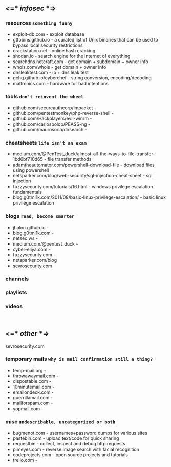 ## <=* _infosec_ *=>
### resources `something funny`
- exploit-db.com - exploit database
- gtfobins.github.io - a curated list of Unix binaries that can be used to bypass local security restrictions
- crackstation.net - online hash cracking
- shodan.io - search engine for the internet of everything 
- searchdns.netcraft.com - get domain + subdomain + owner info
- whois.com/whois - get domain + owner info
- dnsleaktest.com - ip + dns leak test
- gchq.github.io/cyberchef - string conversion, encoding/decoding
- maltronics.com - hardware for bad intentions

### tools `don't reinvent the wheel`
- github.com/secureauthcorp/impacket - 
- github.com/pentestmonkey/php-reverse-shell - 
- github.com/Hackplayers/evil-winrm - 
- github.com/carlospolop/PEASS-ng - 
- github.com/maurosoria/dirsearch - 

### cheatsheets `life isn't an exam`
- medium.com/@PenTest_duck/almost-all-the-ways-to-file-transfer-1bd6bf710d65 - file transfer methods
- adamtheautomator.com/powershell-download-file - download files using powershell
- netsparker.com/blog/web-security/sql-injection-cheat-sheet - sql injection
- fuzzysecurity.com/tutorials/16.html - windows privilege escalation fundamentals
- blog.g0tmi1k.com/2011/08/basic-linux-privilege-escalation/ - basic linux privilege escalation


### blogs `read, become smarter`
- jhalon.github.io - 
- blog.g0tmi1k.com - 
- netsec.ws - 
- medium.com/@pentest_duck - 
- cyber-eliya.com - 
- fuzzysecurity.com - 
- netsparker.com/blog
- sevrosecurity.com

### channels
### playlists
### videos


<br>

## <=* _other_ *=>
sevrosecurity.com
### temporary mails `why is mail confirmation still a thing?`
- temp-mail.org -
- throwawaymail.com -
- dispostable.com -
- 10minutemail.com -
- emailondeck.com -
- guerrillamail.com -
- mailforspam.com -
- yopmail.com -

### misc `undescribable, uncategorized or both`
- bugmenot.com - usernames+password dumps for various sites
- pastebin.com - upload text/code for quick sharing
- requestbin - collect, inspect and debug http requests
- pimeyes.com - reverse image search with facial recognition
- codeprojects.com - open source projects and tutorials
- trello.com -
